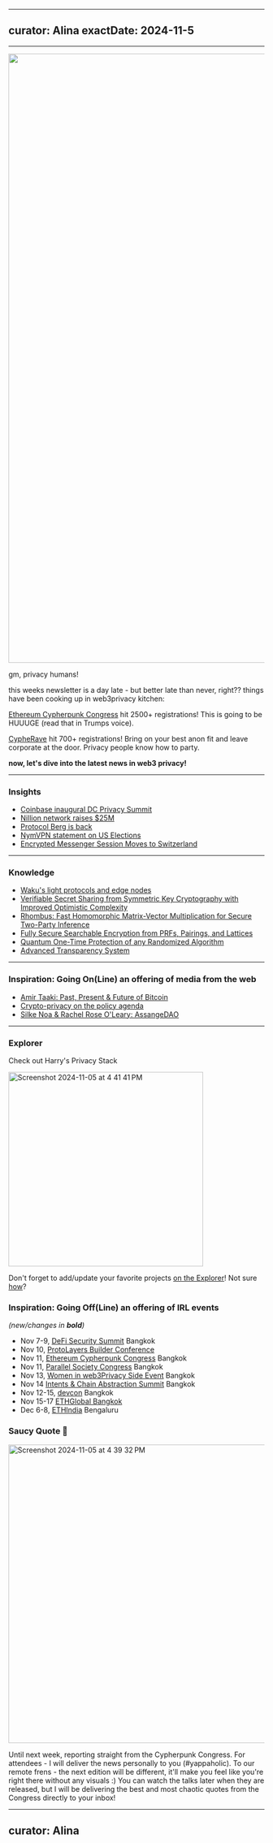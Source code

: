 
---
curator: Alina
exactDate: 2024-11-5
---

<!--
### Insights

### Knowledge

### Inspiration

### Inspiration: Going On(Line) an offering of media from the web

### Inspiration: Going Off(Line) an offering of IRL events 

### Explorer 

### Saucy Quote
-->

---

<img width="1200" alt="" src="https://raw.githubusercontent.com/web3privacy/news/refs/heads/main/data/img/web3privacy%20rome%20meetup%20by%20jensei.png">


gm, privacy humans! 

this weeks newsletter is a day late - but better late than never, right??
things have been cooking up in web3privacy kitchen:

[Ethereum Cypherpunk Congress](https://lu.ma/w3pn-meetup-devcon7) hit 2500+ registrations! This is going to be HUUUGE (read that in Trumps voice). 

[CypheRave](https://lu.ma/gqmn3nsl?tk=0alI9J) hit 700+ registrations! Bring on your best anon fit and leave corporate at the door. Privacy people know how to party. 


**now, let's dive into the latest news in web3 privacy!**

---

### Insights
- [Coinbase inaugural DC Privacy Summit](https://www.dcprivacysummit.org/)
- [Nillion network raises $25M](https://cointelegraph.com/news/nillion-network-funding-decentralized-privacy-solutions)
- [Protocol Berg is back](https://x.com/protocol_berg/status/1853395071107830218?s=35)
- [NymVPN statement on US Elections](https://blog.nymtech.net/no-matter-who-wins-nymvpn-is-free-for-the-next-month-to-fight-for-freedom-9189e4a47d3d)
- [Encrypted Messenger Session Moves to Switzerland](https://restoreprivacy.com/encrypted-messenger-session-moves-to-switzerland-amid-privacy-concerns/)
---

### Knowledge
- [Waku's light protocols and edge nodes](https://blog.waku.org/explanation-series-light-protocols-and-edge-nodes/)
- [Verifiable Secret Sharing from Symmetric Key Cryptography with Improved Optimistic Complexity](https://eprint.iacr.org/2024/838)
- [Rhombus: Fast Homomorphic Matrix-Vector Multiplication for Secure Two-Party Inference](https://eprint.iacr.org/2024/1611)
- [Fully Secure Searchable Encryption from PRFs, Pairings, and Lattices](https://eprint.iacr.org/2024/1632)
- [Quantum One-Time Protection of any Randomized Algorithm](https://eprint.iacr.org/2024/1798)
- [Advanced Transparency System](https://eprint.iacr.org/2024/1788)
---


### Inspiration: Going On(Line) an offering of media from the web
- [Amir Taaki: Past, Present & Future of Bitcoin](https://www.youtube.com/watch?v=Ul8p0nf6Hxo)
- [Crypto-privacy on the policy agenda](https://www.youtube.com/watch?v=ZLanWzAPYeg)
- [Silke Noa & Rachel Rose O'Leary: AssangeDAO](https://www.youtube.com/watch?v=rZMzOQ0kxB4)


---

### Explorer 

Check out Harry's Privacy Stack

<img width="383" alt="Screenshot 2024-11-05 at 4 41 41 PM" src="https://github.com/user-attachments/assets/a33bb4f8-1700-45ac-b98e-e0956ad9fd3c">

Don't forget to add/update your favorite projects [on the Explorer](https://explorer.web3privacy.info/project/create)!
Not sure [how](https://mirror.xyz/0x0f1F3DAf416B74DB3DE55Eb4D7513a80F4841073/Ri2ZMIq6Os-ZKQyT_l6a5F1-gJURySvvwNRKzBvNpWM)?


### Inspiration: Going Off(Line) an offering of IRL events 
*(new/changes in **bold**)*

* Nov 7-9, [DeFi Security Summit](https://defisecuritysummit.org/) Bangkok
* Nov 10, [ProtoLayers Builder Conference](https://lu.ma/p67wtc4v?tk=Mikrv2)
* Nov 11, [Ethereum Cypherpunk Congress](https://congress.web3privacy.info/) Bangkok
* Nov 11, [Parallel Society Congress](https://psc.logos.co/) Bangkok
* Nov 13, [Women in web3Privacy Side Event](https://lu.ma/jgpu1m09) Bangkok
* Nov 14 [Intents & Chain Abstraction Summit](https://lu.ma/m1cpw7am) Bangkok
* Nov 12-15, [devcon](https://devcon.org/en/) Bangkok
* Nov 15-17 [ETHGlobal Bangkok](https://ethglobal.com/events/bangkok)
* Dec 6-8, [ETHIndia](https://ethindia2024.devfolio.co/) Bengaluru


### Saucy Quote 🥫
<img width="588" alt="Screenshot 2024-11-05 at 4 39 32 PM" src="https://github.com/user-attachments/assets/949a87be-c1a7-4a36-9235-72ff77c80fe3">


Until next week, reporting straight from the Cypherpunk Congress. 
For attendees - I will deliver the news personally to you (#yappaholic).
To our remote frens - the next edition will be different, it'll make you feel like you're right there without any visuals :) You can watch the talks later when they are released, but I will be delivering the best and most chaotic quotes from the Congress directly to your inbox! 

---
curator: Alina
---
